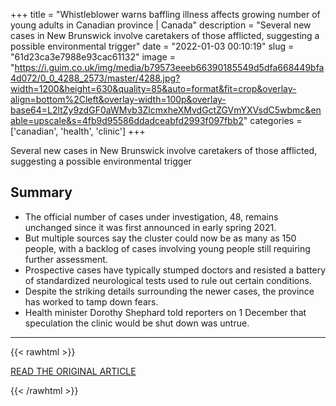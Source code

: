 +++
title = "Whistleblower warns baffling illness affects growing number of young adults in Canadian province | Canada"
description = "Several new cases in New Brunswick involve caretakers of those afflicted, suggesting a possible environmental trigger"
date = "2022-01-03 00:10:19"
slug = "61d23ca3e7988e93cac61132"
image = "https://i.guim.co.uk/img/media/b79573eeeb66390185549d5dfa668449bfa4d072/0_0_4288_2573/master/4288.jpg?width=1200&height=630&quality=85&auto=format&fit=crop&overlay-align=bottom%2Cleft&overlay-width=100p&overlay-base64=L2ltZy9zdGF0aWMvb3ZlcmxheXMvdGctZGVmYXVsdC5wbmc&enable=upscale&s=4fb9d95586ddadceabfd2993f097fbb2"
categories = ['canadian', 'health', 'clinic']
+++

Several new cases in New Brunswick involve caretakers of those afflicted, suggesting a possible environmental trigger

## Summary

- The official number of cases under investigation, 48, remains unchanged since it was first announced in early spring 2021.
- But multiple sources say the cluster could now be as many as 150 people, with a backlog of cases involving young people still requiring further assessment.
- Prospective cases have typically stumped doctors and resisted a battery of standardized neurological tests used to rule out certain conditions.
- Despite the striking details surrounding the newer cases, the province has worked to tamp down fears.
- Health minister Dorothy Shephard told reporters on 1 December that speculation the clinic would be shut down was untrue.

---

{{< rawhtml >}}
  <p class="article-category">
    <a target="_blank" href="https://www.theguardian.com/world/2022/jan/02/neurological-illness-affecting-young-adults-canada">READ THE ORIGINAL ARTICLE</a>
  </p>
{{< /rawhtml >}}
